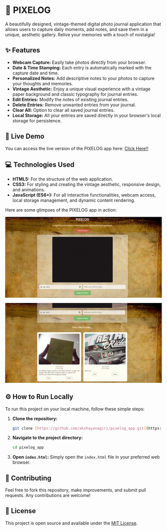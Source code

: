 # 📸 PIXELOG

A beautifully designed, vintage-themed digital photo journal application that allows users to capture daily moments, add notes, and save them in a unique, aesthetic gallery. Relive your memories with a touch of nostalgia!

## ✨ Features

* **Webcam Capture:** Easily take photos directly from your browser.
* **Date & Time Stamping:** Each entry is automatically marked with the capture date and time.
* **Personalized Notes:** Add descriptive notes to your photos to capture your thoughts and memories.
* **Vintage Aesthetic:** Enjoy a unique visual experience with a vintage paper background and classic typography for journal entries.
* **Edit Entries:** Modify the notes of existing journal entries.
* **Delete Entries:** Remove unwanted entries from your journal.
* **Clear All:** Option to clear all saved journal entries.
* **Local Storage:** All your entries are saved directly in your browser's local storage for persistence.

## 🚀 Live Demo

You can access the live version of the PIXELOG app here:
[Click Here!!](https://pixelogapp-git-main-akshayanagiris-projects.vercel.app/)

## 💻 Technologies Used

* **HTML5:** For the structure of the web application.
* **CSS3:** For styling and creating the vintage aesthetic, responsive design, and animations.
* **JavaScript (ES6+):** For all interactive functionalities, webcam access, local storage management, and dynamic content rendering.

 

Here are some glimpses of the PIXELOG app in action:

![Capturing picture and adding notes!!](images/pixelog1.png)


![Memories stored as below!!](images/pixelog2.png)


## ⚙️ How to Run Locally

To run this project on your local machine, follow these simple steps:

1.  **Clone the repository:**
    ```bash
    git clone [https://github.com/akshayanagiri/pixelog_app.git](https://github.com/akshayanagiri/pixelog_app.git)
    ```
2.  **Navigate to the project directory:**
    ```bash
    cd pixelog_app
    ```
3.  **Open `index.html`:**
    Simply open the `index.html` file in your preferred web browser.

## 🤝 Contributing

Feel free to fork this repository, make improvements, and submit pull requests. Any contributions are welcome!

## 📄 License

This project is open source and available under the [MIT License](LICENSE).

